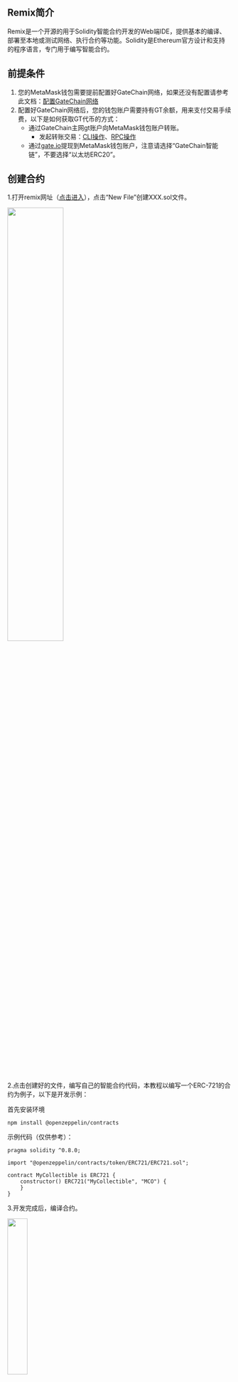 
## Remix简介
Remix是一个开源的用于Solidity智能合约开发的Web端IDE，提供基本的编译、部署至本地或测试网络、执行合约等功能。Solidity是Ethereum官方设计和支持的程序语言，专门用于编写智能合约。

## 前提条件

1. 您的MetaMask钱包需要提前配置好GateChain网络，如果还没有配置请参考此文档：[配置GateChain网络](./tool-metamask.md)
2. 配置好GateChain网络后，您的钱包账户需要持有GT余额，用来支付交易手续费，以下是如何获取GT代币的方式：
	- 通过GateChain主网gt账户向MetaMask钱包账户转账。
		- 发起转账交易：[CLI操作](../developers/cli/tx.md#发送交易)、[RPC操作](../developers/api/tx.md#发送交易)
	- 通过<a href="https://www.gate.io/cn" target="_blank">gate.io</a>提现到MetaMask钱包账户，注意请选择“GateChain智能链”，不要选择“以太坊ERC20”。

## 创建合约

1.打开remix网址（<a href="http://remix.ethereum.org" target="_blank">点击进入</a>），点击“New File”创建XXX.sol文件。

<img src="../../images/remix1.png"  height=50% width=50%>

2.点击创建好的文件，编写自己的智能合约代码，本教程以编写一个ERC-721的合约为例子，以下是开发示例：

首先安装环境

```
npm install @openzeppelin/contracts
```

示例代码（仅供参考）：

```
pragma solidity ^0.8.0;

import "@openzeppelin/contracts/token/ERC721/ERC721.sol";

contract MyCollectible is ERC721 {
    constructor() ERC721("MyCollectible", "MCO") {
    }
}
```

3.开发完成后，编译合约。

<img src="../../images/remix2.png"  height=30% width=30%>

## 合约部署和交互

1.编译成功后，开始部署合约。

<img src="../../images/remix3.png"  height=30% width=30%>

2.点击“Deploy”开始部署合约，跳转到MetaMask与您的账户连接。

>（请确保MetaMask网络已切换到GateChain）

<img src="../../images/remix4.png"  height=30% width=30%>
	
3.打开部署好的合约，就可以选择某项功能与MetaMask进行交互啦!

<img src="../../images/remix5.png"  height=30% width=30%>
	
4.查询合约交互的交易详细信息，可以去gatechain浏览器查看。

>区块浏览器地址：<a href="https://gatescan.org/txs" target="_blank">点击进入</a>
>
>ERC-721的Mint交易记录示例：<a href="https://gatescan.org/tx/0xcb26d417b550e11d86a0042873383bf5eae69209c4f8a5823071d0edd0501626" target="_blank">点击进入</a>





